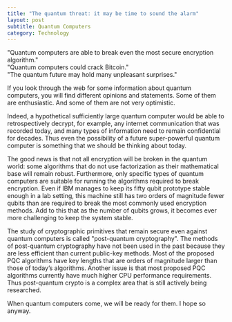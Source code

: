 ```yaml
---
title: "The quantum threat: it may be time to sound the alarm"
layout: post
subtitle: Quantum Computers
category: Technology
---
```

"Quantum computers are able to break even the most secure encryption algorithm."<br />
"Quantum computers could crack Bitcoin."<br />
"The quantum future may hold many unpleasant surprises."

If you look through the web for some information about quantum computers, you will find different opinions and statements. Some of them are enthusiastic. And some of them are not very optimistic.

Indeed, a hypothetical sufficiently large quantum computer would be able to retrospectively decrypt, for example, any internet communication that was recorded today, and many types of information need to remain confidential for decades. Thus even the possibility of a future super-powerful quantum computer is something that we should be thinking about today.

The good news is that not all encryption will be broken in the quantum world: some algorithms that do not use factorization as their mathematical base will remain robust. Furthermore, only specific types of quantum computers are suitable for running the algorithms required to break encryption. Even if IBM manages to keep its fifty qubit prototype stable enough in a lab setting, this machine still has two orders of magnitude fewer qubits than are required to break the most commonly used encryption methods. Add to this that as the number of qubits grows, it becomes ever more challenging to keep the system stable.

The study of cryptographic primitives that remain secure even against quantum computers is called "post-quantum cryptography". The methods of post-quantum cryptography have not been used in the past because they are less efficient than current public-key methods. Most of the proposed PQC algorithms have key lengths that are orders of magnitude larger than those of today’s algorithms. Another issue is that most proposed PQC algorithms currently have much higher CPU performance requirements. Thus post-quantum crypto is a complex area that is still actively being researched.

When quantum computers come, we will be ready for them. I hope so anyway.
